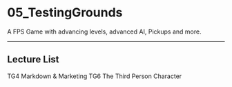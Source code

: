 # 05_TestingGrounds
A FPS Game with advancing levels, advanced AI, Pickups and more.

---
## Lecture List
TG4 Markdown & Marketing
TG6 The Third Person Character
